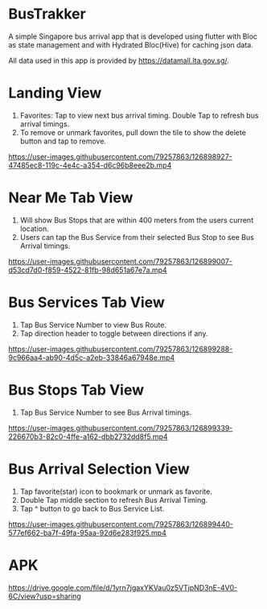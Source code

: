 # BusTrakker

A simple Singapore bus arrival app that is developed using flutter with Bloc as state management and with Hydrated Bloc(Hive) for caching json data.

All data used in this app is provided by https://datamall.lta.gov.sg/.

# Landing View
1. Favorites: Tap to view next bus arrival timing. Double Tap to refresh bus arrival timings.
2. To remove or unmark favorites, pull down the tile to show the delete button and tap to remove.

https://user-images.githubusercontent.com/79257863/126898927-47485ec8-119c-4e4c-a354-d6c96b8eee2b.mp4

# Near Me Tab View
1. Will show Bus Stops that are within 400 meters from the users current location.
2. Users can tap the Bus Service from their selected Bus Stop to see Bus Arrival timings.

https://user-images.githubusercontent.com/79257863/126899007-d53cd7d0-f859-4522-81fb-98d651a67e7a.mp4

# Bus Services Tab View
1. Tap Bus Service Number to view Bus Route. 
2. Tap direction header to toggle between directions if any.

https://user-images.githubusercontent.com/79257863/126899288-9c966aa4-ab90-4d5c-a2eb-33846a67948e.mp4

# Bus Stops Tab View
1. Tap Bus Service Number to see Bus Arrival timings.

https://user-images.githubusercontent.com/79257863/126899339-226670b3-82c0-4ffe-a162-dbb2732dd8f5.mp4

# Bus Arrival Selection View
1. Tap favorite(star) icon to bookmark or unmark as favorite.
2. Double Tap middle section to refresh Bus Arrival Timing.
3. Tap ^ button to go back to Bus Service List.

https://user-images.githubusercontent.com/79257863/126899440-577ef662-ba7f-49fa-95aa-92d6e283f925.mp4

# APK
https://drive.google.com/file/d/1yrn7jgaxYKVau0z5VTjpND3nE-4V0-6C/view?usp=sharing
